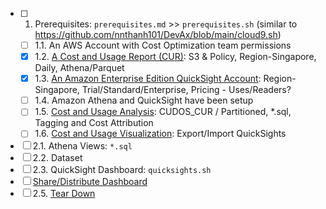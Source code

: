 * [ ] 1. Prerequisites: `prerequisites.md` >> `prerequisites.sh` (similar to https://github.com/nnthanh101/DevAx/blob/main/cloud9.sh)
  * [ ] 1.1. An AWS Account with Cost Optimization team permissions
  * [x] 1.2. [A Cost and Usage Report (CUR)](https://wellarchitectedlabs.com/cost/100_labs/100_1_aws_account_setup/3_cur/): S3 & Policy, Region-Singapore, Daily, Athena/Parquet
  * [x] 1.3. [An Amazon Enterprise Edition QuickSight Account](): Region-Singapore, Trial/Standard/Enterprise, Pricing - Uses/Readers?
  * [ ] 1.4. Amazon Athena and QuickSight have been setup
  * [ ] 1.5. [Cost and Usage Analysis](https://wellarchitectedlabs.com/cost/200_labs/200_4_cost_and_usage_analysis/): CUDOS_CUR / Partitioned, *.sql, Tagging and Cost Attribution
  * [ ] 1.6. [Cost and Usage Visualization](https://wellarchitectedlabs.com/cost/200_labs/200_5_cost_visualization/): Export/Import QuickSights

* [ ] 2.1. Athena Views: `*.sql`
* [ ] 2.2. Dataset
* [ ] 2.3. QuickSight Dashboard: `quicksights.sh`
* [ ] [Share/Distribute Dashboard](https://wellarchitectedlabs.com/cost/200_labs/200_enterprise_dashboards/4_distribute_dashboards/)
* [ ] 2.5. [Tear Down](https://wellarchitectedlabs.com/cost/200_labs/200_enterprise_dashboards/4_distribute_dashboards/)